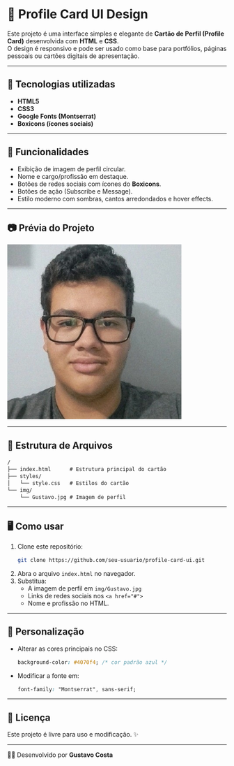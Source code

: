 # 📇 Profile Card UI Design

Este projeto é uma interface simples e elegante de **Cartão de Perfil (Profile Card)** desenvolvida com **HTML** e **CSS**.  
O design é responsivo e pode ser usado como base para portfólios, páginas pessoais ou cartões digitais de apresentação.

---

## 🚀 Tecnologias utilizadas
- **HTML5**
- **CSS3**
- **Google Fonts (Montserrat)**
- **Boxicons (ícones sociais)**

---

## 📌 Funcionalidades
- Exibição de imagem de perfil circular.
- Nome e cargo/profissão em destaque.
- Botões de redes sociais com ícones do **Boxicons**.
- Botões de ação (Subscribe e Message).
- Estilo moderno com sombras, cantos arredondados e hover effects.

---

## 📷 Prévia do Projeto
![Preview](img/Gustavo.jpg)

---

## 📂 Estrutura de Arquivos
```
/
├── index.html      # Estrutura principal do cartão
├── styles/
│   └── style.css   # Estilos do cartão
└── img/
    └── Gustavo.jpg # Imagem de perfil
```

---

## 🖥️ Como usar
1. Clone este repositório:
   ```bash
   git clone https://github.com/seu-usuario/profile-card-ui.git
   ```
2. Abra o arquivo `index.html` no navegador.
3. Substitua:
   - A imagem de perfil em `img/Gustavo.jpg`
   - Links de redes sociais nos `<a href="#">`
   - Nome e profissão no HTML.

---

## 🎨 Personalização
- Alterar as cores principais no CSS:
  ```css
  background-color: #4070f4; /* cor padrão azul */
  ```
- Modificar a fonte em:
  ```css
  font-family: "Montserrat", sans-serif;
  ```

---

## 📜 Licença
Este projeto é livre para uso e modificação. ✨

---

👨‍💻 Desenvolvido por **Gustavo Costa**
